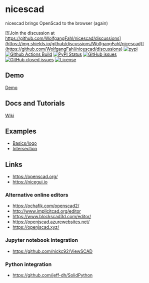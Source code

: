 # nicescad
nicescad brings OpenScad to the browser (again)

[![Join the discussion at https://github.com/WolfgangFahl/nicescad/discussions](https://img.shields.io/github/discussions/WolfgangFahl/nicescad)](https://github.com/WolfgangFahl/nicescad/discussions) 
[![pypi](https://img.shields.io/pypi/pyversions/nicescad)](https://pypi.org/project/nicescad/)
[![Github Actions Build](https://github.com/WolfgangFahl/nicescad/workflows/Build/badge.svg?branch=main)](https://github.com/WolfgangFahl/nicescad/actions?query=workflow%3ABuild+branch%3Amain)
[![PyPI Status](https://img.shields.io/pypi/v/nicescad.svg)](https://pypi.python.org/pypi/nicescad/)
[![GitHub issues](https://img.shields.io/github/issues/WolfgangFahl/nicescad.svg)](https://github.com/WolfgangFahl/nicescad/issues)
[![GitHub closed issues](https://img.shields.io/github/issues-closed/WolfgangFahl/nicescad.svg)](https://github.com/WolfgangFahl/nicescad/issues/?q=is%3Aissue+is%3Aclosed)
[![License](https://img.shields.io/github/license/WolfgangFahl/nicescad.svg)](https://www.apache.org/licenses/LICENSE-2.0)

## Demo 
[Demo](http://nicescad.bitplan.com/)

## Docs and Tutorials
[Wiki](https://wiki.bitplan.com/index.php/nicescad)

## Examples
* [Basics/logo](https://raw.githubusercontent.com/openscad/openscad/master/examples/Basics/logo.scad)
* [Intersection](https://raw.githubusercontent.com/WolfgangFahl/nicescad/main/examples/intersection.scad)

## Links
* https://openscad.org/
* https://nicegui.io
### Alternative online editors
* https://ochafik.com/openscad2/
* http://www.implicitcad.org/editor
* https://www.blockscad3d.com/editor/
* https://openjscad.azurewebsites.net/
* https://openjscad.xyz/
### Jupyter notebook integration
* https://github.com/nickc92/ViewSCAD
### Python integration
* https://github.com/jeff-dh/SolidPython

